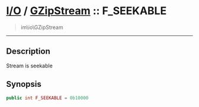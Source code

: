 # [I/O](io.md) / [GZipStream](io-GZipStream.md) :: F_SEEKABLE
 > im\io\GZipStream
____

## Description
Stream is seekable

## Synopsis
```php
public int F_SEEKABLE = 0b10000
```

